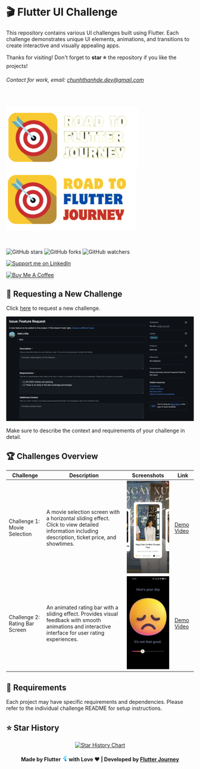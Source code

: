 # 🎬 Flutter UI Challenge

This repository contains various UI challenges built using Flutter. Each challenge demonstrates unique UI elements, animations, and transitions to create interactive and visually appealing apps.

Thanks for visiting! Don't forget to **star ⭐** the repository if you like the projects!

###### Contact for work, email: chunhthanhde.dev@gmail.com

<br>

[![Flutter Journey][logo_black]][flutter_journey_link_black]
[![Flutter Journey][logo_white]][flutter_journey_link_white]

<br>

![GitHub stars](https://img.shields.io/github/stars/Flutter-Journey/Flutter-UI-Challenge?style=social)
![GitHub forks](https://img.shields.io/github/forks/Flutter-Journey/Flutter-UI-Challenge?style=social)
![GitHub watchers](https://img.shields.io/github/watchers/Flutter-Journey/Flutter-UI-Challenge?style=social)

<a href="https://www.linkedin.com/in/chunhthanhde/">
<img src="https://img.shields.io/badge/Support-Recommend%2FEndorse%20me%20on%20Linkedin-blue?style=for-the-badge&logo=linkedin" alt="Support me on LinkedIn" />
</a>

<a href="https://www.buymeacoffee.com/chunhthanhde" target="_blank"><img src="https://www.buymeacoffee.com/assets/img/custom_images/yellow_img.png" alt="Buy Me A Coffee" style="height: 41px !important;width: 174px !important;box-shadow: 0px 3px 2px 0px rgba(190, 190, 190, 0.5) !important;-webkit-box-shadow: 0px 3px 2px 0px rgba(190, 190, 190, 0.5) !important;" ></a>

## 📝 Requesting a New Challenge

Click [here](https://github.com/Flutter-Journey/Flutter-UI-Challenge/issues/new?assignees=&labels=feature&projects=&template=feature_request.yaml&title=feat%3A+) to request a new challenge.

<p align="center">
  <a href="https://github.com/Flutter-Journey/Flutter-UI-Challenge/issues/new?assignees=&labels=feature&projects=&template=feature_request.yaml&title=feat%3A+">
    <img src="media/image/request_challenge.png" alt="Request a new challenge" style="max-height: 350;">
  </a>
</p>


Make sure to describe the context and requirements of your challenge in detail.


## 🏆 Challenges Overview

| Challenge                     | Description                                                                                                                                           | Screenshots                                                                                       | Link                                                                                                   |
| ----------------------------- | ----------------------------------------------------------------------------------------------------------------------------------------------------- | ------------------------------------------------------------------------------------------------- | ------------------------------------------------------------------------------------------------------ |
| Challenge 1: Movie Selection  | A movie selection screen with a horizontal sliding effect. Click to view detailed information including description, ticket price, and showtimes.      | <img src="movie_selection_screen/media/screen1.png" alt="Screen" width="300">                   | [Demo Video](https://youtube.com/shorts/cHObOQJJ9vA)                                                  |
| Challenge 2: Rating Bar Screen| An animated rating bar with a sliding effect. Provides visual feedback with smooth animations and interactive interface for user rating experiences. | <img src="rating_bar_screen/media/screen1.jpg" alt="Screen" width="300">                        | [Demo Video](https://youtube.com/shorts/YF_nQpT840o)                                                  |

## 📂 Requirements

Each project may have specific requirements and dependencies. Please refer to the individual challenge README for setup instructions.

## ⭐ Star History

<div align="center">

<a href="https://star-history.com/#Flutter-Journey/Flutter-UI-Challenge&Date">
 <picture>
   <source media="(prefers-color-scheme: dark)" srcset="https://api.star-history.com/svg?repos=Flutter-Journey/Flutter-UI-Challenge&type=Date&theme=dark" />
   <source media="(prefers-color-scheme: light)" srcset="https://api.star-history.com/svg?repos=Flutter-Journey/Flutter-UI-Challenge&type=Date" />
   <img alt="Star History Chart" src="https://api.star-history.com/svg?repos=Flutter-Journey/Flutter-UI-Challenge&type=Date" />
 </picture>
</a>

#### Made by Flutter <img src="https://raw.githubusercontent.com/Flutter-Journey/.github/refs/heads/main/media/flutter_icon.png" height="15"> with Love ❤️ | Developed by [Flutter Journey](https://github.com/Flutter-Journey)

</div>

[logo_black]: https://github.com/Flutter-Journey/.github/raw/main/media/logo_black.png#gh-dark-mode-only
[logo_white]: https://github.com/Flutter-Journey/.github/raw/main/media/logo_white.png#gh-light-mode-only
[flutter_journey_link_white]: https://github.com/Flutter-Journey#gh-light-mode-only
[flutter_journey_link_black]: https://github.com/Flutter-Journey#gh-dark-mode-only



